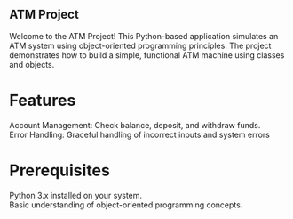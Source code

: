 ## ATM Project
Welcome to the ATM Project! This Python-based application simulates an ATM system using object-oriented programming principles. The project demonstrates how to build a simple, functional ATM machine using classes and objects.

# Features
Account Management: Check balance, deposit, and withdraw funds.<br>
Error Handling: Graceful handling of incorrect inputs and system errors<br>

# Prerequisites
Python 3.x installed on your system.<br>
Basic understanding of object-oriented programming concepts.
